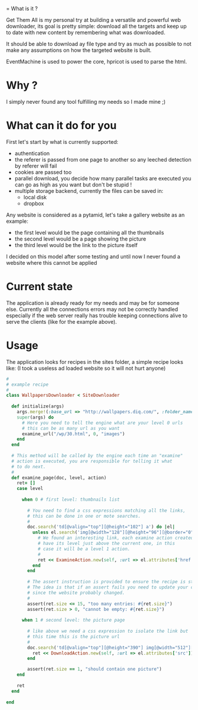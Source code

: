 = What is it ?

Get Them All is my personal try at building a versatile and powerful web downloader, its goal is pretty simple:
download all the targets and keep up to date with new content by remembering what was downloaded.

It should be able to download ay file type and try as much as possible to not make any assumptions on how the
targeted website is built.

EventMachine is used to power the core, hpricot is used to parse the html.

# Why ?

I simply never found any tool fulfilling my needs so I made mine ;)


# What can it do for you

First let's start by what is currently supported:

- authentication
- the referer is passed from one page to another so any leeched detection
  by referer will fail
- cookies are passed too
- parallel download, you decide how many parallel tasks are executed
  you can go as high as you want but don't be stupid !
- multiple storage backend, currently the files can be saved in:
  - local disk
  - dropbox

Any website is considered as a pytamid, let's take a gallery website as an example:

- the first level would be the page containing all the thumbnails
- the second level would be a page showing the picture
- the third level would be the link to the picture itself

I decided on this model after some testing and until now I never found a
website where this cannot be applied


# Current state

The application is already ready for my needs and may be for someone else.
Currently all the connections errors may not be correctly handled especially if
the web server really has trouble keeping connections alive to serve the clients
(like for the example above).


# Usage

The application looks for recipes in the sites folder, a simple recipe looks like:
(I took a useless ad loaded website so it will not hurt anyone)

```ruby
#
# example recipe
#
class WallpapersDownloader < SiteDownloader
  
  def initialize(args)
    args.merge!(:base_url => "http://wallpapers.diq.com/", :folder_name => "walpapers_ru")
    super(args) do
      # Here you need to tell the engine what are your level 0 urls
      # this can be as many url as you want
      examine_url("/wp/30.html", 0, "images")
    end
  end
  
  # This method will be called by the engine each time an "examine"
  # action is executed, you are responsible for telling it what
  # to do next.
  #
  def examine_page(doc, level, action)
    ret= []
    case level
      
      when 0 # first level: thumbnails list
      
        # You need to find a css expressions matching all the links,
        # this can be done in one or mote searches.
        #
        doc.search('td[@valign="top"][@height="102"] a') do |el|
          unless el.search('img[@width="128"][@height="96"][@border="0"]').empty?
            # We found an interesting link, each examine action created will
            # have its level just above the current one, in this
            # case it will be a level 1 action.
            #
            ret << ExamineAction.new(self, :url => el.attributes['href'])
          end
        end
        
        # The assert instruction is provided to ensure the recipe is still valid.
        # The idea is that if an assert fails you need to update your css expressions
        # since the website probably changed.
        #
        assert(ret.size <= 15, "too many entries: #{ret.size}")
        assert(ret.size > 0, "cannot be empty: #{ret.size}")
      
      when 1 # second level: the picture page
        
        # like above we need a css expression to isolate the link but
        # this time this is the picture url
        #
        doc.search('td[@valign="top"][@height="390"] img[@width="512"][@height="384"]') do |el|
          ret << DownloadAction.new(self, :url => el.attributes['src'])
        end

        assert(ret.size == 1, "should contain one picture")
    end
      
    ret
  end
    
end
```
